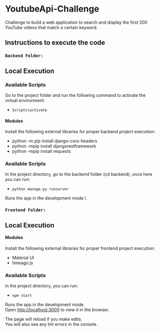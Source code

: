 # YoutubeApi-Challenge
Challenge to build a web application to search and display the first 200 YouTube videos that match a certain keyword.

## Instructions to execute the code

### `Backend Folder:`

## Local Execution

### Available Scripts

Go to the project folder and run the following command to activate the virtual environment:
* `Scripts\activate`


#### Modules

  Install the following external libraries for proper backend project execution:

- python -m pip install django-cors-headers
- python -mpip install djangorestframework
- python -mpip install requests


### Available Scripts

In the project directory, go to the backend folder (cd backend), once here you can run:

* `python manage.py runserver`

Runs the app in the development mode.\

### `Frontend Folder:`

## Local Execution

#### Modules

  Install the following external libraries for proper frontend project execution:

- Material UI
- timeago.js

### Available Scripts

In the project directory, you can run:

* `npm start`

Runs the app in the development mode.\
Open [http://localhost:3000](http://localhost:3000) to view it in the browser.

The page will reload if you make edits.\
You will also see any lint errors in the console.
